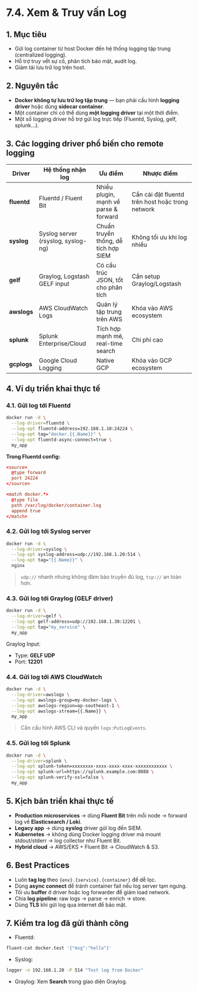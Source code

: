 # 7.4. Xem & Truy vấn Log

## **1. Mục tiêu**

* Gửi log container từ host Docker đến hệ thống logging tập trung (centralized logging).
* Hỗ trợ truy vết sự cố, phân tích bảo mật, audit log.
* Giảm tải lưu trữ log trên host.
## **2. Nguyên tắc**

* **Docker không tự lưu trữ log tập trung** — bạn phải cấu hình **logging driver** hoặc dùng **sidecar container**.
* Một container chỉ có thể dùng **một logging driver** tại một thời điểm.
* Một số logging driver hỗ trợ gửi log trực tiếp (Fluentd, Syslog, gelf, splunk…).
## **3. Các logging driver phổ biến cho remote logging**

| Driver      | Hệ thống nhận log                  | Ưu điểm                               | Nhược điểm                                       |
| ----------- | ---------------------------------- | ------------------------------------- | ------------------------------------------------ |
| **fluentd** | Fluentd / Fluent Bit               | Nhiều plugin, mạnh về parse & forward | Cần cài đặt fluentd trên host hoặc trong network |
| **syslog**  | Syslog server (rsyslog, syslog-ng) | Chuẩn truyền thống, dễ tích hợp SIEM  | Không tối ưu khi log nhiều                       |
| **gelf**    | Graylog, Logstash GELF input       | Có cấu trúc JSON, tốt cho phân tích   | Cần setup Graylog/Logstash                       |
| **awslogs** | AWS CloudWatch Logs                | Quản lý tập trung trên AWS            | Khóa vào AWS ecosystem                           |
| **splunk**  | Splunk Enterprise/Cloud            | Tích hợp mạnh mẽ, real-time search    | Chi phí cao                                      |
| **gcplogs** | Google Cloud Logging               | Native GCP                            | Khóa vào GCP ecosystem                           |
## **4. Ví dụ triển khai thực tế**
### **4.1. Gửi log tới Fluentd**

```bash
docker run -d \
  --log-driver=fluentd \
  --log-opt fluentd-address=192.168.1.10:24224 \
  --log-opt tag="docker.{{.Name}}" \
  --log-opt fluentd-async-connect=true \
  my_app
```

**Trong Fluentd config:**

```conf
<source>
  @type forward
  port 24224
</source>

<match docker.*>
  @type file
  path /var/log/docker/container.log
  append true
</match>
```
### **4.2. Gửi log tới Syslog server**

```bash
docker run -d \
  --log-driver=syslog \
  --log-opt syslog-address=udp://192.168.1.20:514 \
  --log-opt tag="{{.Name}}" \
  nginx
```

> `udp://` nhanh nhưng không đảm bảo truyền đủ log, `tcp://` an toàn hơn.
### **4.3. Gửi log tới Graylog (GELF driver)**

```bash
docker run -d \
  --log-driver=gelf \
  --log-opt gelf-address=udp://192.168.1.30:12201 \
  --log-opt tag="my_service" \
  my_app
```

Graylog Input:

* Type: **GELF UDP**
* Port: **12201**
### **4.4. Gửi log tới AWS CloudWatch**
```bash
docker run -d \
  --log-driver=awslogs \
  --log-opt awslogs-group=my-docker-logs \
  --log-opt awslogs-region=ap-southeast-1 \
  --log-opt awslogs-stream={{.Name}} \
  my_app
```

> Cần cấu hình AWS CLI và quyền `logs:PutLogEvents`.
### **4.5. Gửi log tới Splunk**

```bash
docker run -d \
  --log-driver=splunk \
  --log-opt splunk-token=xxxxxxxx-xxxx-xxxx-xxxx-xxxxxxxxxxxx \
  --log-opt splunk-url=https://splunk.example.com:8088 \
  --log-opt splunk-verify-ssl=false \
  my_app
```
## **5. Kịch bản triển khai thực tế**

* **Production microservices** → dùng **Fluent Bit** trên mỗi node → forward log về **Elasticsearch / Loki**.
* **Legacy app** → dùng **syslog** driver gửi log đến SIEM.
* **Kubernetes** → không dùng Docker logging driver mà mount stdout/stderr → log collector như Fluent Bit.
* **Hybrid cloud** → AWS/EKS + Fluent Bit → CloudWatch & S3.
## **6. Best Practices**
- Luôn **tag log** theo `{env}.{service}.{container}` để dễ lọc.
- Dùng **async connect** để tránh container fail nếu log server tạm ngưng.
- Tối ưu **buffer** ở driver hoặc log forwarder để giảm load network.
- Chia **log pipeline**: raw logs → parse → enrich → store.
- Dùng **TLS** khi gửi log qua internet để bảo mật.
## **7. Kiểm tra log đã gửi thành công**

* Fluentd:

```bash
fluent-cat docker.test '{"msg":"hello"}'
```

* Syslog:

```bash
logger -n 192.168.1.20 -P 514 "Test log from Docker"
```

* Graylog:
  Xem **Search** trong giao diện Graylog.

